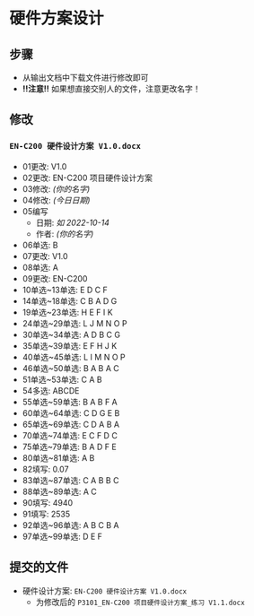 # 硬件方案设计

## 步骤

* 从输出文档中下载文件进行修改即可
* __!!注意!!__ 如果想直接交别人的文件，注意更改名字！

## 修改

### `EN-C200 硬件设计方案 V1.0.docx`

* 01更改: V1.0
* 02更改: EN-C200 项目硬件设计方案
* 03修改: _(你的名字)_
* 04修改: _(今日日期)_
* 05编写
  * 日期: _如 2022-10-14_
  * 作者: _(你的名字)_
* 06单选: B
* 07更改: V1.0
* 08单选: A
* 09更改: EN-C200
* 10单选~13单选: E D C F
* 14单选~18单选: C B A D G
* 19单选~23单选: H E F I K
* 24单选~29单选: L J M N O P
* 30单选~34单选: A D B C G
* 35单选~39单选: E F H J K
* 40单选~45单选: L I M N O P
* 46单选~50单选: B A B A C
* 51单选~53单选: C A B
* 54多选: ABCDE
* 55单选~59单选: B A B F A
* 60单选~64单选: C D G E B
* 65单选~69单选: C D A B A
* 70单选~74单选: E C F D C
* 75单选~79单选: B A D F E
* 80单选~81单选: A B
* 82填写: 0.07
* 83单选~87单选: C A B B C
* 88单选~89单选: A C
* 90填写: 4940
* 91填写: 2535
* 92单选~96单选: A B C B A
* 97单选~99单选: D E F

## 提交的文件

* 硬件设计方案: `EN-C200 硬件设计方案 V1.0.docx`
  * 为修改后的 `P3101_EN-C200 项目硬件设计方案_练习 V1.1.docx`
